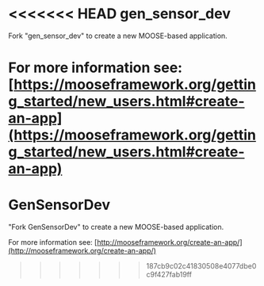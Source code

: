 <<<<<<< HEAD
gen_sensor_dev
=====

Fork "gen_sensor_dev" to create a new MOOSE-based application.

For more information see: [https://mooseframework.org/getting_started/new_users.html#create-an-app](https://mooseframework.org/getting_started/new_users.html#create-an-app)
=======
GenSensorDev
=====

"Fork GenSensorDev" to create a new MOOSE-based application.

For more information see: [http://mooseframework.org/create-an-app/](http://mooseframework.org/create-an-app/)
>>>>>>> 187cb9c02c41830508e4077dbe0c9f427fab19ff
